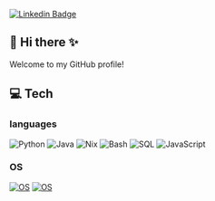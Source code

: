 [![Linkedin Badge](https://img.shields.io/badge/-LinkedIn-0e76a8?style=flat-square&logo=Linkedin&logoColor=white)](https://www.linkedin.com/in/jfisher97)

## 🧙 Hi there ✨

Welcome to my GitHub profile!

<!--
**fisherrjd/fisherrjd** is a ✨ _special_ ✨ repository because its `README.md` (this file) appears on your GitHub profile.

Here are some ideas to get you started:

- 🔭 I’m currently working on ...
- 🌱 I’m currently learning ...
- ⚡ Fun fact: ...
-->

## 💻 Tech

### languages

![Python](https://img.shields.io/badge/-Python-black?style=flat-square&logo=Python)
![Java](https://img.shields.io/badge/-Java-black?style=flat-square&logo=Java)
![Nix](https://img.shields.io/badge/-Nix-black?style=flat-square&logo=nixos)
![Bash](https://img.shields.io/badge/-Bash-black?style=flat-square&logo=gnubash)
![SQL](https://img.shields.io/badge/-SQL-000?&logo=postgresql)
![JavaScript](https://img.shields.io/badge/-JavaScript-000?&logo=JavaScript)

<!-- ### SaaS

![GitHub](https://img.shields.io/badge/-GitHub-181717?style=flat-square&logo=github)
![GitLab](https://img.shields.io/badge/-GitLab-FCA121?style=flat-square&logo=gitlab) -->

### OS

[![OS](https://img.shields.io/badge/OS-Windows-informational?style=flat-square&logo=Microsoft&logoColor=white)](https://en.wikipedia.org/wiki/Windows)
[![OS](https://img.shields.io/badge/OS-Linux-informational?style=flat-square&logo=linux&logoColor=white)](https://en.wikipedia.org/wiki/Linux) 



